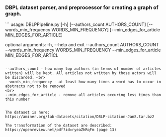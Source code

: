 <h3>DBPL dataset parser, and preprocessor for creating a graph of graph. </h3>
```
usage: DBLPPipeline.py [-h] [--authors_count AUTHORS_COUNT]
                       [--words_min_frequency WORDS_MIN_FREQUENCY]
                       [--min_edges_for_article MIN_EDGES_FOR_ARTICLE]

optional arguments:
  -h, --help and exit
  --authors_count AUTHORS_COUNT
  --words_min_frequency WORDS_MIN_FREQUENCY
  --min_edges_for_article MIN_EDGES_FOR_ARTICL
```

--authors_count - how many top authors (in terms of number of articles written) will be kept. All articles not written by those actors will be discarded. <br>
--words_min_frequency - at least how many times a word has to occur in abstracts not to be removed
<br>
--min_edges_for_article - remove all articles occuring less times than this number


The dataset is here: 
https://aminer.org/lab-datasets/citation/DBLP-citation-Jan8.tar.bz2

The transformation of the dataset are described:
https://openreview.net/pdf?id=ryeaZhRqFm (page 13)


